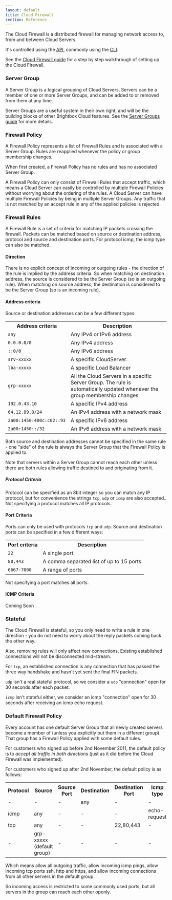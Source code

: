 ```yaml
---
layout: default
title: Cloud Firewall
section: Reference
---
```


The Cloud Firewall is a distributed firewall for managing network
access to, from and between Cloud Servers.

It's controlled using the [API](/docs/reference/api/), commonly using the
[CLI](/docs/reference/cli/).

See the [Cloud Firewall guide](/docs/guides/cli/firewall/) for a step by
step walkthrough of setting up the Cloud Firewall.

### Server Group

A Server Group is a logical grouping of Cloud Servers. Servers can be
a member of one or more Server Groups, and can be added to or removed
from them at any time.

Server Groups are a useful system in their own right, and will be the
building blocks of other Brightbox Cloud features.  See the
[Server Groups guide](/docs/guides/cli/server-groups/) for more details.

### Firewall Policy

A Firewall Policy represents a list of Firewall Rules and is
associated with a Server Group.  Rules are reapplied whenever the
policy or group membership changes.

When first created, a Firewall Policy has no rules and has no
associated Server Group.

A Firewall Policy can only consist of Firewall Rules that accept
traffic, which means a Cloud Server can easily be controlled by
multiple Firewall Policies without worrying about the ordering of the
rules.  A Cloud Server can have multiple Firewall Policies by being in
multiple Server Groups. Any traffic that is not matched by an accept
rule in any of the applied policies is rejected.

### Firewall Rules

A Firewall Rule is a set of criteria for matching IP packets crossing
the firewall.  Packets can be matched based on source or destination
address, protocol and source and destination ports. For protocol icmp,
the icmp type can also be matched.

#### Direction

There is no explicit concept of incoming or outgoing rules - the
direction of the rule is implied by the address criteria.  So when
matching on destination address, the source is considered to be the
Server Group (so is an outgoing rule).  When matching on source
address, the destination is considered to be the Server Group (so is
an incoming rule).

#### Address criteria

Source or destination addresses can be a few different types:

<table>
<tr>
<th>Address criteria</th><th>Description</th>
</tr>
<tr><td><code>any</code></td><td>Any IPv4 or IPv6 address</td></tr>
<tr><td><code>0.0.0.0/0</code></td><td>Any IPv4 address</td></tr>
<tr><td><code>::0/0</code></td><td>Any IPv6 address</td></tr>
<tr><td><code>srv-xxxxx</code></td><td>A specific CloudServer.</td></tr>
<tr><td><code>lba-xxxxx</code></td><td>A specific Load Balancer</td></tr>
<tr><td><code>grp-xxxxx</code></td><td>All the Cloud Servers in a specific Server Group. The rule is automatically updated whenever the group membership changes</td></tr>
<tr><td><code>192.0.43.10</code></td><td>A specific IPv4 address</td></tr>
<tr><td><code>64.12.89.0/24</code></td><td>An IPv4 address with a network mask</td></tr>
<tr><td><code>2a00:1450:400c:c02::93</code></td><td>A specific IPv6 address</td></tr>
<tr><td><code>2a00:1450::/32</code></td><td>An IPv6 address with a network mask</td></tr>
</table>

Both source and destination addresses cannot be specified in the same
rule - one "side" of the rule is always the Server Group that the
Firewall Policy is applied to.

Note that servers within a Server Group cannot reach each other unless
there are both rules allowing traffic destined to and originating
from it.

##### Protocol Criteria

Protocol can be specified as an 8bit integer so you can match any IP
protocol, but for convenience the strings `tcp`, `udp` or `icmp` are
also accepted..  Not specifying a protocol matches all IP protocols.

#### Port Criteria

Ports can only be used with protocols `tcp` and `udp`.  Source and
destination ports can be specified in a few different ways:

<table>
<tr>
<th>Port criteria</th><th>Description</th>
</tr>
<tr><td><code>22</code></td><td>A single port</td></tr>
<tr><td><code>80,443</code></td><td>A comma separated list of up to 15 ports</td></tr>
<tr><td><code>6667-7000</code></td><td>A range of ports</td></tr>
</table>

Not specifying a port matches all ports.

#### ICMP Criteria

Coming Soon

### Stateful

The Cloud Firewall is stateful, so you only need to write a rule in one direction -
you do not need to worry about the reply packets coming back the other
way.

Also, removing rules will only affect new connections. Existing
established connections will not be disconnected mid-stream.

For `tcp`, an established connection is any connection that has passed
the three way handshake and hasn't yet sent the final FIN packets.

`udp` isn't a real stateful protocol, so we consider a `udp`
"connection" open for 30 seconds after each packet.

`icmp` isn't stateful either, we consider an icmp "connection" open
for 30 seconds after receiving an icmp echo request.

### Default Firewall Policy

Every account has one default Server Group that all newly created
servers become a member of (unless you explicitly put them in a
different group).  That group has a Firewall Policy applied with some
default rules.

For customers who signed up before 2nd November 2011, the default
policy is to *accept all traffic in both directions* (just as it did
before the Cloud Firewall was implemented).

For customers who signed up after 2nd November, the
default policy is as follows:

<table>
<tr>
	<th>Protocol</th><th>Source</th><th>Source Port</th><th>Destination</th><th>Destination Port</th><th>Icmp type</th>
</tr>
<tr><td>-</td><td>-</td><td>-</td><td>any</td><td>-</td><td>-</td></tr>
<tr><td>icmp</td><td>any</td><td>-</td><td>-</td><td>-</td><td>echo-request</td></tr>
<tr><td>tcp</td><td>any</td><td>-</td><td>-</td><td>22,80,443</td><td>-</td></tr>
<tr><td>-</td><td>grp-xxxxx (default group)</td><td>-</td><td>-</td><td>-</td><td>-</td></tr>
</table>

Which means allow all outgoing traffic, allow incoming icmp pings,
allow incoming tcp ports ssh, http and https, and allow incoming
connections from all other servers in the default group.

So incoming access is restricted to some commonly used ports, but all
servers in the group can reach each other openly.
